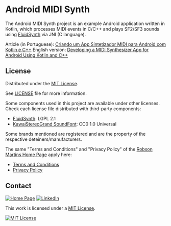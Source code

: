 # Android MIDI Synth

The Android MIDI Synth project is an example Android application written in Kotlin, which processes
MIDI events in C/C++ and plays SF2/SF3 sounds using
[FluidSynth](https://github.com/FluidSynth/fluidsynth) via JNI (C language).

Article (in Portuguese): [Criando um App Sintetizador MIDI para Android com Kotlin e C++](https://embarcados.com.br/criando-um-app-sintetizador-midi-para-android-com-kotlin-e-c/)
English version: [Developing a MIDI Synthesizer App for Android Using Kotlin and C++](https://tinyurl.com/34vsycr3)

## License

Distributed under the [MIT License](https://spdx.org/licenses/MIT.html).

See [LICENSE](https://github.com/robsonsmartins/android-midi-synth/blob/main/LICENSE) file for more
information.

Some components used in this project are available under other licenses. Check each license file
distributed with third-party components:

- [FluidSynth](https://github.com/robsonsmartins/android-midi-synth/blob/main/app/src/main/cpp/fluidsynth/): LGPL 2.1
- [KawaiStereoGrand SoundFont](https://github.com/robsonsmartins/android-midi-synth/blob/main/app/src/main/assets/): CC0 1.0 Universal 

Some brands mentioned are registered and are the property of the respective deteiners/manufacturers.

The same "Terms and Conditions" and "Privacy Policy" of the
[Robson Martins Home Page](https://www.robsonmartins.com) apply here:

- [Terms and Conditions](https://www.robsonmartins.com/content/policy/terms.php)
- [Privacy Policy](https://www.robsonmartins.com/content/policy/privacy.php)

## Contact

[![Home Page][contact-site-shield]][contact-site-url] [![LinkedIn][contact-linkedin-shield]][contact-linkedin-url]

This work is licensed under a [MIT License][mit].

[![MIT License][mit-image]][mit]

[mit]: https://spdx.org/licenses/MIT.html
[mit-image]: https://img.shields.io/badge/License-MIT-yellow.svg

[contact-site-shield]: https://img.shields.io/badge/Home%20Page-robsonmartins.com-green?style=plastic
[contact-site-url]: https://www.robsonmartins.com
[contact-linkedin-shield]: https://img.shields.io/badge/LinkedIn-robsonmartins-blue?style=plastic
[contact-linkedin-url]: https://www.linkedin.com/in/robsonmartins/
